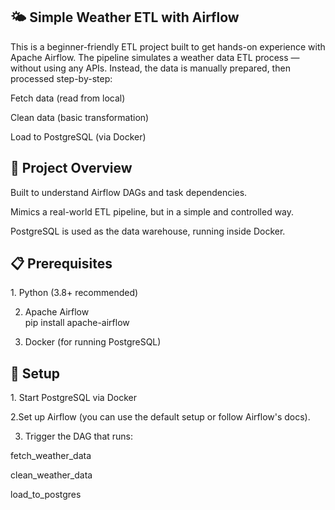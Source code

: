 <h2>🌤️ Simple Weather ETL with Airflow</h2>

This is a beginner-friendly ETL project built to get hands-on experience with Apache Airflow. The pipeline simulates a weather data ETL process — without using any APIs. Instead, the data is manually prepared, then processed step-by-step:<br>

Fetch data (read from local)<br>

Clean data (basic transformation)<br>

Load to PostgreSQL (via Docker)<br>

<h2>🚀 Project Overview</h2>

Built to understand Airflow DAGs and task dependencies.<br>

Mimics a real-world ETL pipeline, but in a simple and controlled way.<br>

PostgreSQL is used as the data warehouse, running inside Docker.<br>

<h2>📋 Prerequisites</h2>
1. Python (3.8+ recommended)

2. Apache Airflow<br> pip install apache-airflow<br>

3. Docker (for running PostgreSQL)<br>

<h2>🔧 Setup</h2>
1. Start PostgreSQL via Docker

2.Set up Airflow (you can use the default setup or follow Airflow's docs).

3. Trigger the DAG that runs:<br>

fetch_weather_data<br>

clean_weather_data<br>

load_to_postgres<br>

